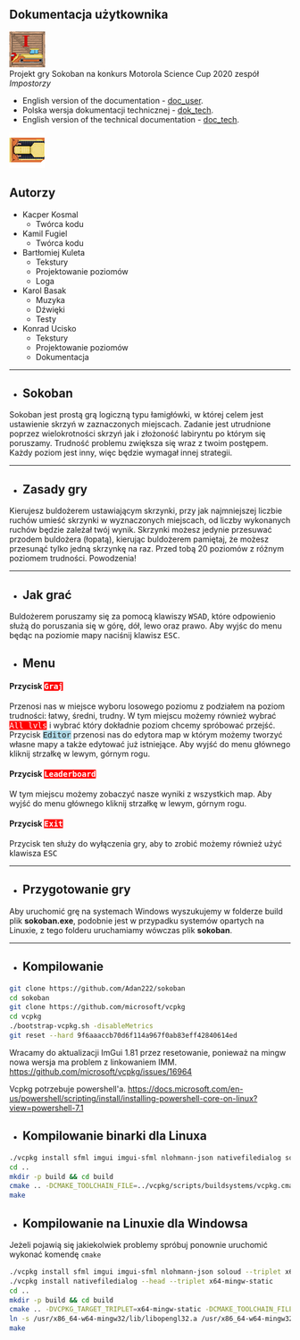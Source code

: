 
## Dokumentacja użytkownika

![icon](https://github.com/Adan222/sokoban/blob/master/res/graphics/icon2.png "Icon")<br>
Projekt gry Sokoban na konkurs Motorola Science Cup 2020 
zespół *Impostorzy*



- English version of the documentation - [doc_user](./doc_user.md).
- Polska wersja dokumentacji technicznej - [dok_tech](./dok_tech.md).
- English version of the technical documentation - [doc_tech](./doc_tech.md).




![logo](https://github.com/Adan222/sokoban/blob/master/res/graphics/game/player.png "Logo")

 ## Autorzy 
- Kacper Kosmal
    * Twórca kodu
- Kamil Fugiel 
    * Twórca kodu
- Bartłomiej Kuleta 
    * Tekstury
    * Projektowanie poziomów
    * Loga
- Karol Basak 
    * Muzyka 
    * Dźwięki 
    * Testy
- Konrad Ucisko
    * Tekstury 
    * Projektowanie poziomów
    * Dokumentacja


***

- ## Sokoban

Sokoban jest prostą grą logiczną typu łamigłówki, w której celem jest ustawienie skrzyń w zaznaczonych miejscach. Zadanie jest utrudnione poprzez wielokrotności skrzyń jak i złożoność labiryntu po którym się poruszamy. Trudność problemu zwiększa się wraz z twoim postępem.
Każdy poziom jest inny, więc będzie wymagał innej strategii.
***

- ## Zasady gry

Kierujesz buldożerem ustawiającym skrzynki, przy jak najmniejszej liczbie ruchów umieść skrzynki w wyznaczonych miejscach, od liczby wykonanych ruchów będzie zależał twój wynik. Skrzynki możesz jedynie przesuwać przodem buldożera (łopatą), kierując buldożerem pamiętaj, że możesz przesunąć tylko jedną skrzynkę na raz. Przed tobą 20 poziomów z różnym poziomem trudności. Powodzenia!
***

- ## Jak grać

Buldożerem poruszamy się za pomocą klawiszy <kbd>W</kbd><kbd>S</kbd><kbd>A</kbd><kbd>D</kbd>, które odpowienio służą do poruszania się w górę, dół, lewo oraz prawo.
Aby wyjśc do menu będąc na poziomie mapy naciśnij klawisz <kbd>ESC</kbd>.

- ## Menu <br>
#### Przycisk <kbd style="background-color: red; color:white"> Graj</kbd> 
Przenosi nas w miejsce wyboru losowego poziomu z podziałem na poziom trudności: łatwy, średni, trudny. W tym miejscu możemy również wybrać <kbd style="background-color: red; color:white">All lvls</kbd> i wybrać który dokładnie poziom chcemy spróbować przejść. Przycisk <kbd style="background-color: lightblue;">Editor</kbd> przenosi nas do edytora map w którym możemy tworzyć własne mapy a także edytować już istniejące. Aby wyjść do menu głównego kliknij strzałkę w lewym, górnym rogu.

#### Przycisk <kbd style="background-color: red; color:white"> Leaderboard</kbd> 
W tym miejscu możemy zobaczyć nasze wyniki z wszystkich map. Aby wyjść do menu głównego kliknij strzałkę w lewym, górnym rogu.

#### Przycisk <kbd style="background-color: red; color:white"> Exit</kbd> 
Przycisk ten służy do wyłączenia gry, aby to zrobić możemy również użyć klawisza <kbd> ESC</kbd> 
***

- ## Przygotowanie gry

Aby uruchomić grę na systemach Windows wyszukujemy w folderze build plik **sokoban.exe**, podobnie jest w przypadku systemów opartych na Linuxie, z tego folderu uruchamiamy wówczas plik **sokoban**.
***

- ## Kompilowanie
```sh
git clone https://github.com/Adan222/sokoban
cd sokoban
git clone https://github.com/microsoft/vcpkg
cd vcpkg
./bootstrap-vcpkg.sh -disableMetrics
git reset --hard 9f6aaaccb70d6f114a967f0ab83eff42840614ed
```

Wracamy do aktualizacji ImGui 1.81 przez resetowanie, ponieważ na mingw nowa wersja ma problem z linkowaniem IMM.
https://github.com/microsoft/vcpkg/issues/16964

Vcpkg potrzebuje powershell'a.
https://docs.microsoft.com/en-us/powershell/scripting/install/installing-powershell-core-on-linux?view=powershell-7.1

- ## Kompilowanie binarki dla Linuxa 
```sh
./vcpkg install sfml imgui imgui-sfml nlohmann-json nativefiledialog soloud
cd ..
mkdir -p build && cd build
cmake .. -DCMAKE_TOOLCHAIN_FILE=../vcpkg/scripts/buildsystems/vcpkg.cmake
make

```
- ## Kompilowanie na Linuxie dla Windowsa
Jeżeli pojawią się jakiekolwiek problemy spróbuj ponownie uruchomić wykonać komendę `cmake`

```sh
./vcpkg install sfml imgui imgui-sfml nlohmann-json soloud --triplet x64-mingw-static
./vcpkg install nativefiledialog --head --triplet x64-mingw-static
cd ..
mkdir -p build && cd build
cmake .. -DVCPKG_TARGET_TRIPLET=x64-mingw-static -DCMAKE_TOOLCHAIN_FILE=../vcpkg/scripts/buildsystems/vcpkg.cmake -DVCPKG_CHAINLOAD_TOOLCHAIN_FILE=<absolute path to sokoban dir>/toolchain-mingw-x64.cmake -DVCPKG_APPLOCAL_DEPS=OFF
ln -s /usr/x86_64-w64-mingw32/lib/libopengl32.a /usr/x86_64-w64-mingw32/lib/libOpenGL32.a
make
```







